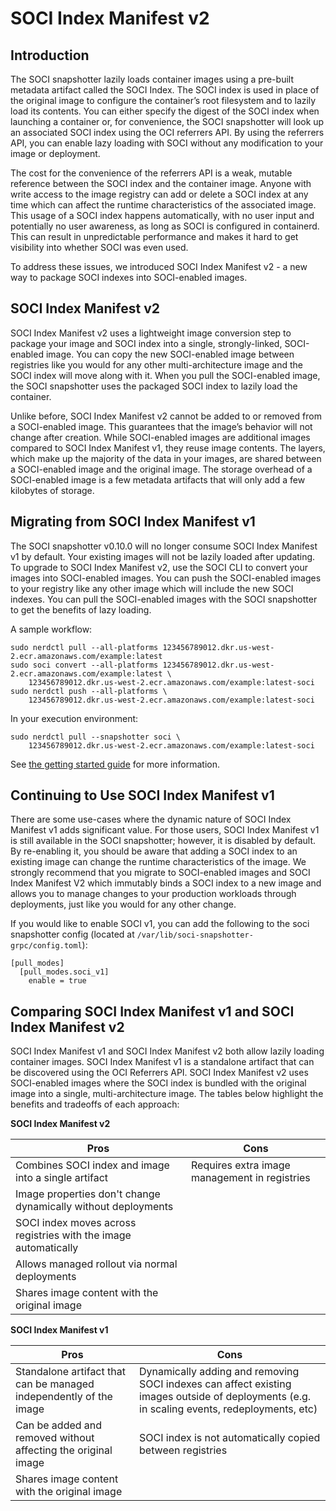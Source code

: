 # SOCI Index Manifest v2

## Introduction

The SOCI snapshotter lazily loads container images using a pre-built metadata artifact called the SOCI Index. The SOCI index is used in place of the original image to configure the container’s root filesystem and to lazily load its contents. You can either specify the digest of the SOCI index when launching a container or, for convenience, the SOCI snapshotter will look up an associated SOCI index using the OCI referrers API. By using the referrers API, you can enable lazy loading with SOCI without any modification to your image or deployment.

The cost for the convenience of the referrers API is a weak, mutable reference between the SOCI index and the container image. Anyone with write access to the image registry can add or delete a SOCI index at any time which can affect the runtime characteristics of the associated image. This usage of a SOCI index happens automatically, with no user input and potentially no user awareness, as long as SOCI is configured in containerd. This can result in unpredictable performance and makes it hard to get visibility into whether SOCI was even used.

To address these issues, we introduced SOCI Index Manifest v2 - a new way to package SOCI indexes into SOCI-enabled images.

## SOCI Index Manifest v2

SOCI Index Manifest v2 uses a lightweight image conversion step to package your image and SOCI index into a single, strongly-linked, SOCI-enabled image. You can copy the new SOCI-enabled image between registries like you would for any other multi-architecture image and the SOCI index will move along with it. When you pull the SOCI-enabled image, the SOCI snapshotter uses the packaged SOCI index to lazily load the container.

Unlike before, SOCI Index Manifest v2 cannot be added to or removed from a SOCI-enabled image. This guarantees that the image’s behavior will not change after creation.
While SOCI-enabled images are additional images compared to SOCI Index Manifest v1, they reuse image contents. The layers, which make up the majority of the data in your images, are shared between a SOCI-enabled image and the original image. The storage overhead of a SOCI-enabled image is a few metadata artifacts that will only add a few kilobytes of storage.

## Migrating from SOCI Index Manifest v1

The SOCI snapshotter v0.10.0 will no longer consume SOCI Index Manifest v1 by default. Your existing images will not be lazily loaded after updating. To upgrade to SOCI Index Manifest v2, use the SOCI CLI to convert your images into SOCI-enabled images. You can push the SOCI-enabled images to your registry like any other image which will include the new SOCI indexes. You can pull the SOCI-enabled images with the SOCI snapshotter to get the benefits of lazy loading.

A sample workflow:

```
sudo nerdctl pull --all-platforms 123456789012.dkr.us-west-2.ecr.amazonaws.com/example:latest
sudo soci convert --all-platforms 123456789012.dkr.us-west-2.ecr.amazonaws.com/example:latest \
    123456789012.dkr.us-west-2.ecr.amazonaws.com/example:latest-soci
sudo nerdctl push --all-platforms \
    123456789012.dkr.us-west-2.ecr.amazonaws.com/example:latest-soci
```

In your execution environment:

```
sudo nerdctl pull --snapshotter soci \
    123456789012.dkr.us-west-2.ecr.amazonaws.com/example:latest-soci
```

See [the getting started guide](./getting-started.md) for more information.

## Continuing to Use SOCI Index Manifest v1

There are some use-cases where the dynamic nature of SOCI Index Manifest v1 adds significant value. For those users, SOCI Index Manifest v1 is still available in the SOCI snapshotter; however, it is disabled by default. By re-enabling it, you should be aware that adding a SOCI index to an existing image can change the runtime characteristics of the image. We strongly recommend that you migrate to SOCI-enabled images and SOCI Index Manifest V2 which immutably binds a SOCI index to a new image and allows you to manage changes to your production workloads through deployments, just like you would for any other change.

If you would like to enable SOCI v1, you can add the following to the soci snapshotter config (located at `/var/lib/soci-snapshotter-grpc/config.toml`):

```
[pull_modes]
  [pull_modes.soci_v1]
    enable = true
```

## Comparing SOCI Index Manifest v1 and SOCI Index Manifest v2

SOCI Index Manifest v1 and SOCI Index Manifest v2 both allow lazily loading container images. SOCI Index Manifest v1 is a standalone artifact that can be discovered using the OCI Referrers API. SOCI Index Manifest v2 uses SOCI-enabled images where the SOCI index is bundled with the original image into a single, multi-architecture image. The tables below highlight the benefits and tradeoffs of each approach:


**SOCI Index Manifest v2**

| Pros | Cons |
|------|------|
| Combines SOCI index and image into a single artifact | Requires extra image management in registries |
| Image properties don't change dynamically without deployments | |
| SOCI index moves across registries with the image automatically | |
| Allows managed rollout via normal deployments | |
| Shares image content with the original image | |

**SOCI Index Manifest v1**

| Pros | Cons |
|------|------|
| Standalone artifact that can be managed independently of the image | Dynamically adding and removing SOCI indexes can affect existing images outside of deployments (e.g. in scaling events, redeployments, etc) |
| Can be added and removed without affecting the original image | SOCI index is not automatically copied between registries |
| Shares image content with the original image | |
